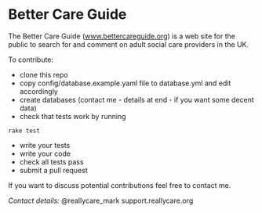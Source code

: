 Better Care Guide
=================

The Better Care Guide (www.bettercareguide.org) is a web site for the public to search for and comment on adult social care providers in the UK.

To contribute:
* clone this repo
* copy config/database.example.yaml file to database.yml and edit accordingly
* create databases (contact me - details at end - if you want some decent data)
* check that tests work by running
```
rake test
```
* write your tests
* write your code
* check all tests pass
* submit a pull request

If you want to discuss potential contributions feel free to contact me.

*Contact details:*
@reallycare_mark
support.reallycare.org
